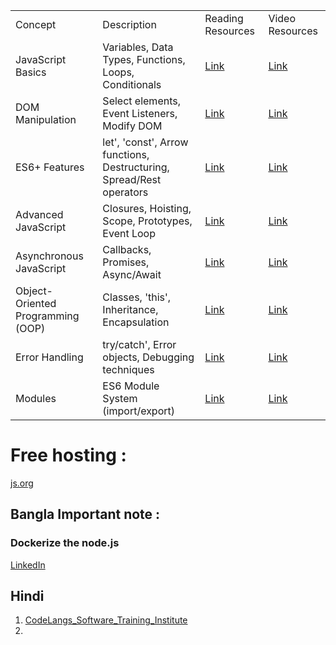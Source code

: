 |                                   |                                                                      |                                                                                                       |                                                     |
| --------------------------------- | -------------------------------------------------------------------- | ----------------------------------------------------------------------------------------------------- | --------------------------------------------------- |
| Concept                           | Description                                                          | Reading Resources                                                                                     | Video Resources                                     |
| JavaScript Basics                 | Variables, Data Types, Functions, Loops, Conditionals                | [Link](https://developer.mozilla.org/en-US/docs/Learn/Getting_started_with_the_web/JavaScript_basics) | [Link](https://www.youtube.com/watch?v=W6NZfCO5SIk) |
| DOM Manipulation                  | Select elements, Event Listeners, Modify DOM                         | [Link](https://developer.mozilla.org/en-US/docs/Web/API/Document_Object_Model)                        | [Link](https://www.youtube.com/watch?v=0ik6X4DJKCc) |
| ES6+ Features                     | let', 'const', Arrow functions, Destructuring, Spread/Rest operators | [Link](https://javascript.info/es-modern)                                                             | [Link](https://www.youtube.com/watch?v=IEf1KAcK6A8) |
| Advanced JavaScript               | Closures, Hoisting, Scope, Prototypes, Event Loop                    | [Link](https://github.com/getify/You-Dont-Know-JS)                                                    | [Link](https://www.youtube.com/watch?v=SBwoFkRjZvE) |
| Asynchronous JavaScript           | Callbacks, Promises, Async/Await                                     | [Link](https://javascript.info/async)                                                                 | [Link](https://www.youtube.com/watch?v=PoRJizFvM7s) |
| Object-Oriented Programming (OOP) | Classes, 'this', Inheritance, Encapsulation                          | [Link](https://developer.mozilla.org/en-US/docs/Learn/JavaScript/Objects/Object-oriented_JS)          | [Link](https://www.youtube.com/watch?v=PFmuCDHHpwk) |
| Error Handling                    | try/catch', Error objects, Debugging techniques                      | [Link](https://javascript.info/error-handling)                                                        | [Link](https://www.youtube.com/watch?v=7oIAs-0G4mw) |
| Modules                           | ES6 Module System (import/export)                                    | [Link](https://developer.mozilla.org/en-US/docs/Web/JavaScript/Guide/Modules)                         | [Link](https://www.youtube.com/watch?v=cRHQNNcYf6s) |



# Free hosting : 
[js.org](https://js.org/?)


## Bangla Important note : 
### Dockerize the node.js 
[LinkedIn](https://www.linkedin.com/posts/ruhulcse_%E0%A6%8F%E0%A6%87-%E0%A6%86%E0%A6%B0%E0%A6%9F%E0%A6%95%E0%A6%B2-%E0%A6%86%E0%A6%AE%E0%A6%B0-%E0%A6%A6%E0%A6%96%E0%A6%AC%E0%A6%95%E0%A6%AD%E0%A6%AC-%E0%A6%8F%E0%A6%95%E0%A6%9F-nodejs-ugcPost-7286067941513609218-rRr7?utm_source=share&utm_medium=member_desktop)


## Hindi 
1. [ CodeLangs_Software_Training_Institute ](https://www.youtube.com/@codelangs/playlists)
2.  